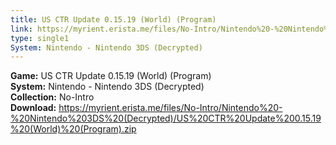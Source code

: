 ```yaml
---
title: US CTR Update 0.15.19 (World) (Program)
link: https://myrient.erista.me/files/No-Intro/Nintendo%20-%20Nintendo%203DS%20(Decrypted)/US%20CTR%20Update%200.15.19%20(World)%20(Program).zip
type: single1
System: Nintendo - Nintendo 3DS (Decrypted)
---
```

<b>Game:</b> US CTR Update 0.15.19 (World) (Program)<br>
<b>System:</b> Nintendo - Nintendo 3DS (Decrypted)<br>
<b>Collection:</b> No-Intro<br>
<b>Download:</b> https://myrient.erista.me/files/No-Intro/Nintendo%20-%20Nintendo%203DS%20(Decrypted)/US%20CTR%20Update%200.15.19%20(World)%20(Program).zip
